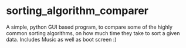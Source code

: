# sorting_algorithm_comparer
 A simple, python GUI based program, to compare some of the highly common sorting algorithms, on how much time they take to sort a given data. Includes Music as well as boot screen :)
